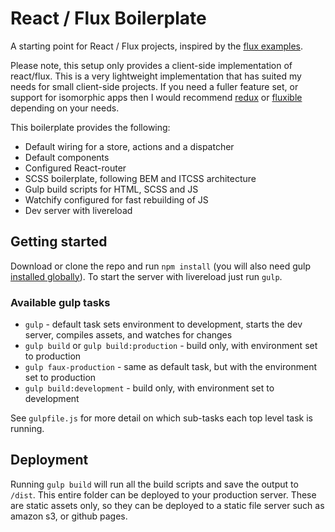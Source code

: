 # React / Flux Boilerplate

A starting point for React / Flux projects, inspired by the [flux examples][flux-examples].

Please note, this setup only provides a client-side implementation of react/flux. This is a very lightweight implementation that has suited my needs for small client-side projects. If you need a fuller feature set, or support for isomorphic apps then I would recommend [redux][redux] or [fluxible][fluxible] depending on your needs.

This boilerplate provides the following:

* Default wiring for a store, actions and a dispatcher
* Default components
* Configured React-router
* SCSS boilerplate, following BEM and ITCSS architecture
* Gulp build scripts for HTML, SCSS and JS
* Watchify configured for fast rebuilding of JS
* Dev server with livereload

## Getting started
Download or clone the repo and run `npm install` (you will also need gulp [installed globally][gulp]). To start the server with livereload just run `gulp`.

### Available gulp tasks

* `gulp` - default task sets environment to development, starts the dev server, compiles assets, and watches for changes
* `gulp build` or `gulp build:production` - build only, with environment set to production
* `gulp faux-production` - same as default task, but with the environment set to production
* `gulp build:development` - build only, with environment set to development

See `gulpfile.js` for more detail on which sub-tasks each top level task is running.

## Deployment

Running `gulp build` will run all the build scripts and save the output to `/dist`. This entire folder can be deployed to your production server. These are static assets only, so they can be deployed to a static file server such as amazon s3, or github pages.


[flux-examples]: https://github.com/facebook/flux/tree/master/examples
[gulp]: https://github.com/gulpjs/gulp/blob/master/docs/getting-started.md
[redux]: http://redux.js.org/
[fluxible]: http://fluxible.io/
